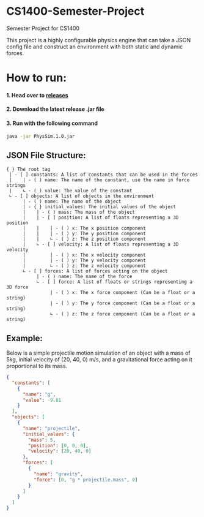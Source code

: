 # CS1400-Semester-Project
Semester Project for CS1400

This project is a highly configurable physics engine that can take a JSON config file and construct an environment with both static and dynamic forces.


# How to run:
#### 1. Head over to [releases](https://github.com/Its-Cryptic/CS1400-Semester-Project/releases)
#### 2. Download the latest release .jar file
#### 3. Run with the following command
```bash
java -jar PhysSim.1.0.jar
```

## JSON File Structure:
```
{ } The root tag
 | - [ ] constants: A list of constants that can be used in the forces
 |    | - ( ) name: The name of the constant, use the name in force strings
 |    ∟ - ( ) value: The value of the constant
 ∟ - [ ] objects: A list of objects in the environment
      | - ( ) name: The name of the object
      | - { } initial_values: The initial values of the object
      |    | - ( ) mass: The mass of the object
      |    | - [ ] position: A list of floats representing a 3D position
      |    |    | - ( ) x: The x position component
      |    |    | - ( ) y: The y position component
      |    |    ∟ - ( ) z: The z position component
      |    ∟ - [ ] velocity: A list of floats representing a 3D velocity
      |         | - ( ) x: The x velocity component
      |         | - ( ) y: The y velocity component
      |         ∟ - ( ) z: The z velocity component
      ∟ - [ ] forces: A list of forces acting on the object
           | - ( ) name: The name of the force
           ∟ - [ ] force: A list of floats or strings representing a 3D force
                | - ( ) x: The x force component (Can be a float or a string)
                | - ( ) y: The y force component (Can be a float or a string)
                ∟ - ( ) z: The z force component (Can be a float or a string)
```

## Example:
Below is a simple projectile motion simulation of an object with a mass of 5kg, initial velocity of (20, 40, 0) m/s, and a gravitational force acting on it proportional to its mass.
```json
{
  "constants": [
    {
      "name": "g",
      "value": -9.81
    }
  ],
  "objects": [
    {
      "name": "projectile",
      "initial_values": {
        "mass": 5,
        "position": [0, 0, 0],
        "velocity": [20, 40, 0]
      },
      "forces": [
        {
          "name": "gravity",
          "force": [0, "g * projectile.mass", 0]
        }
      ]
    }
  ]
}
```
